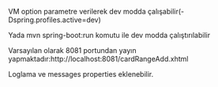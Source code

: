 VM option parametre verilerek dev modda çalışabilir(-Dspring.profiles.active=dev)

Yada mvn spring-boot:run komutu ile dev modda çalıştırılabilir

Varsayılan olarak 8081 portundan yayın yapmaktadır:http://localhost:8081/cardRangeAdd.xhtml

Loglama ve messages properties eklenebilir.
